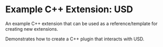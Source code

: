 # Example C++ Extension: USD

An example C++ extension that can be used as a reference/template for creating new extensions.

Demonstrates how to create a C++ plugin that interacts with USD.

